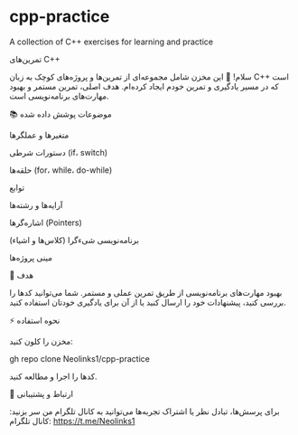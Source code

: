 # cpp-practice
A collection of C++ exercises for learning and practice

تمرین‌های C++

سلام! 👋 این مخزن شامل مجموعه‌ای از تمرین‌ها و پروژه‌های کوچک به زبان C++ است که در مسیر یادگیری و تمرین خودم ایجاد کرده‌ام. هدف اصلی، تمرین مستمر و بهبود مهارت‌های برنامه‌نویسی است.

📚 موضوعات پوشش داده شده

متغیرها و عملگرها

دستورات شرطی (if، switch)

حلقه‌ها (for، while، do-while)

توابع

آرایه‌ها و رشته‌ها

اشاره‌گرها (Pointers)

برنامه‌نویسی شیء‌گرا (کلاس‌ها و اشیاء)

مینی پروژه‌ها

🚀 هدف

بهبود مهارت‌های برنامه‌نویسی از طریق تمرین عملی و مستمر. شما می‌توانید کدها را بررسی کنید، پیشنهادات خود را ارسال کنید یا از آن برای یادگیری خودتان استفاده کنید.

⚡ نحوه استفاده

مخزن را کلون کنید:

gh repo clone Neolinks1/cpp-practice

کدها را اجرا و مطالعه کنید.

💬 ارتباط و پشتیبانی

برای پرسش‌ها، تبادل نظر یا اشتراک تجربه‌ها می‌توانید به کانال تلگرام من سر بزنید: کانال تلگرام: https://t.me/Neolinks1
